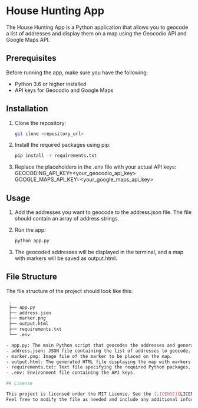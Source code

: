 # House Hunting App

The House Hunting App is a Python application that allows you to geocode a list of addresses and display them on a map using the Geocodio API and Google Maps API.

## Prerequisites

Before running the app, make sure you have the following:

- Python 3.6 or higher installed
- API keys for Geocodio and Google Maps

## Installation

1. Clone the repository:

   ```bash
   git clone <repository_url>

2. Install the required packages using pip:
   ```bash
   pip install -r requirements.txt

3. Replace the placeholders in the .env file with your actual API keys:
    GEOCODING_API_KEY=<your_geocodio_api_key>
    GOOGLE_MAPS_API_KEY=<your_google_maps_api_key>

## Usage
1. Add the addresses you want to geocode to the address.json file. The file should contain an array of address strings.

2. Run the app:
   ```bash
   python app.py

3. The geocoded addresses will be displayed in the terminal, and a map with markers will be saved as output.html.

## File Structure

The file structure of the project should look like this:
   ```bash
    .
    ├── app.py
    ├── address.json
    ├── marker.png
    ├── output.html
    ├── requirements.txt
    └── .env

- app.py: The main Python script that geocodes the addresses and generates the map.
- address.json: JSON file containing the list of addresses to geocode.
- marker.png: Image file of the marker to be placed on the map.
- output.html: The generated HTML file displaying the map with markers.
- requirements.txt: Text file specifying the required Python packages.
- .env: Environment file containing the API keys.

## License

This project is licensed under the MIT License. See the [LICENSE](LICENSE) file for more information.
Feel free to modify the file as needed and include any additional information you want to provide to users.

